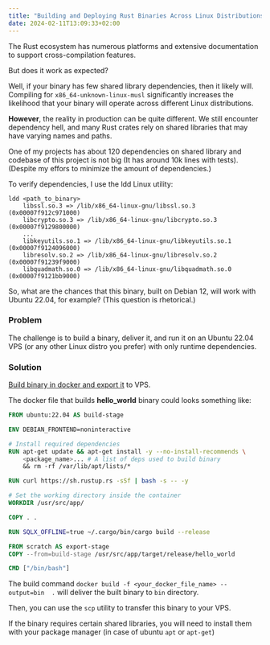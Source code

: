 ```yaml
---
title: "Building and Deploying Rust Binaries Across Linux Distributions."
date: 2024-02-11T13:09:33+02:00
---
```


The Rust ecosystem has numerous platforms and extensive documentation to support cross-compilation features.

But does it work as expected?

Well, if your binary has few shared library dependencies,
then it likely will. Compiling for `x86_64-unknown-linux-musl` significantly increases the likelihood that your binary will operate across different 
Linux distributions.

**However**, the reality in production can be quite different.
We still encounter dependency hell, and many Rust crates rely on shared libraries that may have varying names and paths.

One of my projects has about 120 dependencies on shared library and codebase of this project is not big (It has around 10k lines with tests).
(Despite my effors to minimize the amount of dependencies.)

To verify dependencies, I use the ldd Linux utility:
```
ldd <path_to_binary>
	libssl.so.3 => /lib/x86_64-linux-gnu/libssl.so.3 (0x00007f912c971000)
	libcrypto.so.3 => /lib/x86_64-linux-gnu/libcrypto.so.3 (0x00007f9129800000)
    ...
	libkeyutils.so.1 => /lib/x86_64-linux-gnu/libkeyutils.so.1 (0x00007f9124096000)
	libresolv.so.2 => /lib/x86_64-linux-gnu/libresolv.so.2 (0x00007f91239f9000)
	libquadmath.so.0 => /lib/x86_64-linux-gnu/libquadmath.so.0 (0x00007f9121bb9000)
```

So, what are the chances that this binary, built on Debian 12, will work with Ubuntu 22.04, for example? (This question is rhetorical.)

### Problem
The challenge is to build a binary, deliver it, and run it on an Ubuntu 22.04 VPS (or any other Linux distro you prefer) with only runtime dependencies.

### Solution
[Build binary in docker and export it](https://docs.docker.com/build/guide/export/) to VPS.  

The docker file that builds **hello_world** binary could looks something like:
```Dockerfile
FROM ubuntu:22.04 AS build-stage

ENV DEBIAN_FRONTEND=noninteractive

# Install required dependencies
RUN apt-get update && apt-get install -y --no-install-recommends \
    <package_name>... # A list of deps used to build binary
    && rm -rf /var/lib/apt/lists/*

RUN curl https://sh.rustup.rs -sSf | bash -s -- -y

# Set the working directory inside the container
WORKDIR /usr/src/app/

COPY . .

RUN SQLX_OFFLINE=true ~/.cargo/bin/cargo build --release

FROM scratch AS export-stage
COPY --from=build-stage /usr/src/app/target/release/hello_world

CMD ["/bin/bash"]
```

The build command `docker build -f <your_docker_file_name> --output=bin  .` will deliver the built binary to `bin` directory.

Then, you can use the `scp` utility to transfer this binary to your VPS.

If the binary requires certain shared libraries, you will need to install them with your package manager (in case of ubuntu `apt` or `apt-get`)

